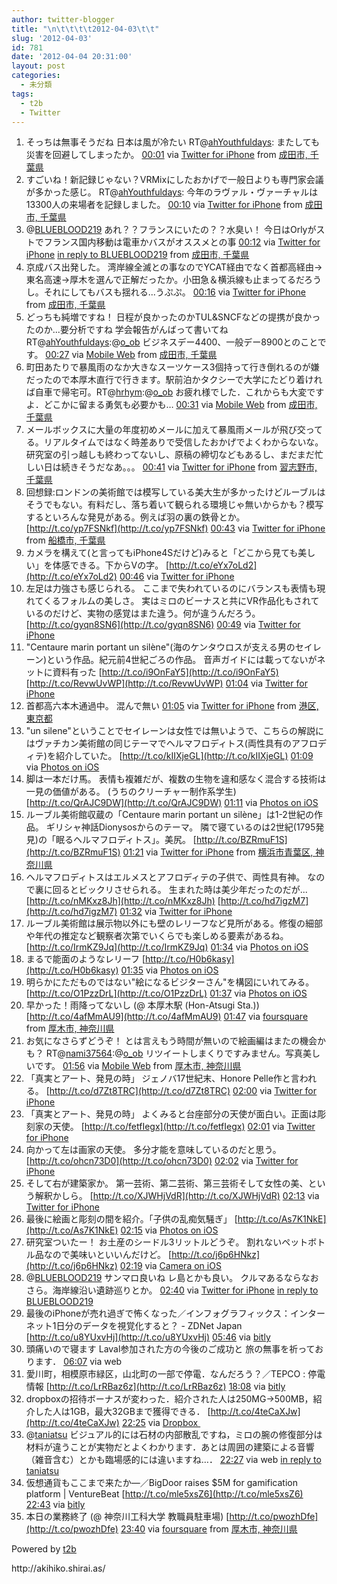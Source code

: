 ```yaml
---
author: twitter-blogger
title: "\n\t\t\t\t2012-04-03\t\t"
slug: '2012-04-03'
id: 781
date: '2012-04-04 20:31:00'
layout: post
categories:
  - 未分類
tags:
  - t2b
  - Twitter
---
```


<div xmlns:georss="http://www.georss.org/georss">

1.  <span><span>そっちは無事そうだね 日本は風が冷たい RT@[ahYouthfuldays](http://twitter.com/ahYouthfuldays "ahYouthfuldays"): またしても災害を回避してしまったか。</span> <span>[<span>00:01</span>](http://twitter.com/o_ob/status/187132785323024384) <span>via [Twitter for iPhone](http://twitter.com/#!/download/iphone)</span> from [成田市, 千葉県<span></span>](http://maps.google.com/maps?q=35.76491200,140.38586187)</span></span>
2.  <span><span>すごいね！新記録じゃない？VRMixにしたおかげで一般日よりも専門家会議が多かった感じ。 RT@[ahYouthfuldays](http://twitter.com/ahYouthfuldays "ahYouthfuldays"): 今年のラヴァル・ヴァーチャルは13300人の来場者を記録しました。</span> <span>[<span>00:10</span>](http://twitter.com/o_ob/status/187134887734689792) <span>via [Twitter for iPhone](http://twitter.com/#!/download/iphone)</span> from [成田市, 千葉県<span></span>](http://maps.google.com/maps?q=35.76493274,140.38552341)</span></span>
3.  <span><span>@[BLUEBLOOD219](http://twitter.com/BLUEBLOOD219 "BLUEBLOOD219") あれ？？フランスにいたの？？水臭い！ 今日はOrlyがストでフランス国内移動は電車かバスがオススメとの事</span> <span>[<span>00:12</span>](http://twitter.com/o_ob/status/187135503559176192) <span>via [Twitter for iPhone](http://twitter.com/#!/download/iphone)</span> [in reply to BLUEBLOOD219](http://twitter.com/BLUEBLOOD219/status/187126758192062464) from [成田市, 千葉県<span></span>](http://maps.google.com/maps?q=35.78017000,140.37879827)</span></span>
4.  <span><span>京成バス出発した。 湾岸線全滅との事なのでYCAT経由でなく首都高経由→東名高速→厚木を選んで正解だったか。小田急＆横浜線も止まってるだろうし。それにしてもバスも揺れる...うぷぷ。</span> <span>[<span>00:16</span>](http://twitter.com/o_ob/status/187136516571660288) <span>via [Twitter for iPhone](http://twitter.com/#!/download/iphone)</span> from [成田市, 千葉県<span></span>](http://maps.google.com/maps?q=35.77968246,140.34308181)</span></span>
5.  <span><span>どっちも純増ですね！ 日程が良かったのかTUL&SNCFなどの提携が良かったのか...要分析ですね 学会報告がんばって書いてね RT@[ahYouthfuldays](http://twitter.com/ahYouthfuldays "ahYouthfuldays"):@[o_ob](http://twitter.com/o_ob "o_ob") ビジネスデー4400、一般デー8900とのことです。</span> <span>[<span>00:27</span>](http://twitter.com/o_ob/status/187139335093616641) <span>via [Mobile Web](http://mobile.twitter.com)</span> from [成田市, 千葉県<span></span>](http://maps.google.com/maps?q=35.69574890,140.25271611)</span></span>
6.  <span><span>町田あたりで暴風雨のなか大きなスーツケース3個持って行き倒れるのが嫌だったので本厚木直行で行きます。駅前泊かタクシーで大学にたどり着ければ自車で帰宅可。RT@[hrhym](http://twitter.com/hrhym "hrhym"):@[o_ob](http://twitter.com/o_ob "o_ob") お疲れ様でした．これからも大変ですよ．どこかに留まる勇気も必要かも…</span> <span>[<span>00:31</span>](http://twitter.com/o_ob/status/187140363104948224) <span>via [Mobile Web](http://mobile.twitter.com)</span> from [成田市, 千葉県<span></span>](http://maps.google.com/maps?q=35.69574890,140.25271611)</span></span>
7.  <span><span>メールボックスに大量の年度初めメールに加えて暴風雨メールが飛び交ってる。リアルタイムではなく時差ありで受信したおかげでよくわからないな。 研究室の引っ越しも終わってないし、原稿の締切などもあるし、まだまだ忙しい日は続きそうだなあ。。。</span> <span>[<span>00:41</span>](http://twitter.com/o_ob/status/187142747172519936) <span>via [Twitter for iPhone](http://twitter.com/#!/download/iphone)</span> from [習志野市, 千葉県<span></span>](http://maps.google.com/maps?q=35.67667797,140.01328820)</span></span>
8.  <span><span>回想録:ロンドンの美術館では模写している美大生が多かったけどルーブルはそうでもない。有料だし、落ち着いて観られる環境じゃ無いからかも？模写するといろんな発見がある。例えば羽の裏の鉄骨とか。 [http://t.co/yp7FSNkf](http://t.co/yp7FSNkf)</span> <span>[<span>00:43</span>](http://twitter.com/o_ob/status/187143162081456128) <span>via [Twitter for iPhone](http://twitter.com/#!/download/iphone)</span> from [船橋市, 千葉県<span></span>](http://maps.google.com/maps?q=35.69474347,139.97630912)</span></span>
9.  <span><span>カメラを構えて(と言ってもiPhone4Sだけど)みると「どこから見ても美しい」を体感できる。下からVの字。 [http://t.co/eYx7oLd2](http://t.co/eYx7oLd2)</span> <span>[<span>00:46</span>](http://twitter.com/o_ob/status/187143963612950528) <span>via [Twitter for iPhone](http://twitter.com/#!/download/iphone)</span></span></span>
10.  <span><span>左足は力強さも感じられる。 ここまで失われているのにバランスも表情も現れてくるフォルムの美しさ。 実はミロのビーナスと共にVR作品化もされているのだけど、実物の感覚はまた違う。何が違うんだろう。 [http://t.co/gyqn8SN6](http://t.co/gyqn8SN6)</span> <span>[<span>00:49</span>](http://twitter.com/o_ob/status/187144800129126400) <span>via [Twitter for iPhone](http://twitter.com/#!/download/iphone)</span></span></span>
11.  <span><span>"Centaure marin portant un silène"(海のケンタウロスが支える男のセイレーン)という作品。紀元前4世紀ごろの作品。 音声ガイドには載ってないがネットに資料有った [http://t.co/i9OnFaY5](http://t.co/i9OnFaY5) [http://t.co/RevwUvWP](http://t.co/RevwUvWP)</span> <span>[<span>01:04</span>](http://twitter.com/o_ob/status/187148485630492672) <span>via [Twitter for iPhone](http://twitter.com/#!/download/iphone)</span></span></span>
12.  <span><span>首都高六本木通過中。 混んで無い</span> <span>[<span>01:05</span>](http://twitter.com/o_ob/status/187148776878784512) <span>via [Twitter for iPhone](http://twitter.com/#!/download/iphone)</span> from [港区, 東京都<span></span>](http://maps.google.com/maps?q=35.66278002,139.73745367)</span></span>
13.  <span><span>"un silene"ということでセイレーンは女性では無いようで、こちらの解説にはヴァチカン美術館の同じテーマでヘルマフロディトス(両性具有のアフロディテ)を紹介していた。 [http://t.co/kIIXjeGL](http://t.co/kIIXjeGL)</span> <span>[<span>01:09</span>](http://twitter.com/o_ob/status/187149707812945920) <span>via [Photos on iOS](http://www.apple.com)</span></span></span>
14.  <span><span>脚は一本だけ馬。 表情も複雑だが、複数の生物を違和感なく混合する技術は一見の価値がある。 (うちのクリーチャー制作系学生) [http://t.co/QrAJC9DW](http://t.co/QrAJC9DW)</span> <span>[<span>01:11</span>](http://twitter.com/o_ob/status/187150268696236032) <span>via [Photos on iOS](http://www.apple.com)</span></span></span>
15.  <span><span>ルーブル美術館収蔵の「Centaure marin portant un silène」は1-2世紀の作品。 ギリシャ神話Dionysosからのテーマ。 隣で寝ているのは2世紀(1795発見)の「眠るヘルマフロディトス」。美尻。 [http://t.co/BZRmuF1S](http://t.co/BZRmuF1S)</span> <span>[<span>01:21</span>](http://twitter.com/o_ob/status/187152861707247617) <span>via [Twitter for iPhone](http://twitter.com/#!/download/iphone)</span> from [横浜市青葉区, 神奈川県<span></span>](http://maps.google.com/maps?q=35.56194229,139.55642461)</span></span>
16.  <span><span>ヘルマフロディトスはエルメスとアフロディテの子供で、両性具有神。 なので裏に回るとビックリさせられる。 生まれた時は美少年だったのだが... [http://t.co/nMKxz8Jh](http://t.co/nMKxz8Jh) [http://t.co/hd7igzM7](http://t.co/hd7igzM7)</span> <span>[<span>01:32</span>](http://twitter.com/o_ob/status/187155596380868609) <span>via [Twitter for iPhone](http://twitter.com/#!/download/iphone)</span></span></span>
17.  <span><span>ルーブル美術館は展示物以外にも壁のレリーフなど見所がある。修復の細部や年代の推定など観察者次第でいくらでも楽しめる要素があるね。 [http://t.co/IrmKZ9Jq](http://t.co/IrmKZ9Jq)</span> <span>[<span>01:34</span>](http://twitter.com/o_ob/status/187156167548600320) <span>via [Photos on iOS](http://www.apple.com)</span></span></span>
18.  <span><span>まるで能面のようなレリーフ [http://t.co/H0b6kasy](http://t.co/H0b6kasy)</span> <span>[<span>01:35</span>](http://twitter.com/o_ob/status/187156323044032512) <span>via [Photos on iOS](http://www.apple.com)</span></span></span>
19.  <span><span>明らかにただものではない"絵になるビジターさん"を構図にいれてみる。 [http://t.co/O1PzzDrL](http://t.co/O1PzzDrL)</span> <span>[<span>01:37</span>](http://twitter.com/o_ob/status/187156759436197888) <span>via [Photos on iOS](http://www.apple.com)</span></span></span>
20.  <span><span>早かった！雨降ってないし (@ 本厚木駅 (Hon-Atsugi Sta.)) [http://t.co/4afMmAU9](http://t.co/4afMmAU9)</span> <span>[<span>01:47</span>](http://twitter.com/o_ob/status/187159474153336833) <span>via [foursquare](http://foursquare.com)</span> from [厚木市, 神奈川県<span></span>](http://maps.google.com/maps?q=35.43934309,139.36423302)</span></span>
21.  <span><span>お気になさらずどうぞ！ とは言えもう時間が無いので絵画編はまたの機会かも？ RT@[nami37564](http://twitter.com/nami37564 "nami37564"):@[o_ob](http://twitter.com/o_ob "o_ob") リツイートしまくりですみません。写真美しいです。</span> <span>[<span>01:56</span>](http://twitter.com/o_ob/status/187161650674139136) <span>via [Mobile Web](http://mobile.twitter.com)</span> from [厚木市, 神奈川県<span></span>](http://maps.google.com/maps?q=35.44010505,139.35785161)</span></span>
22.  <span><span>「真実とアート、発見の時」 ジェノバ17世紀末、Honore Pelle作と言われる。 [http://t.co/d7Zt8TRC](http://t.co/d7Zt8TRC)</span> <span>[<span>02:00</span>](http://twitter.com/o_ob/status/187162598926581760) <span>via [Twitter for iPhone](http://twitter.com/#!/download/iphone)</span></span></span>
23.  <span><span>「真実とアート、発見の時」 よくみると台座部分の天使が面白い。正面は彫刻家の天使。 [http://t.co/fetfIegx](http://t.co/fetfIegx)</span> <span>[<span>02:01</span>](http://twitter.com/o_ob/status/187162954226085889) <span>via [Twitter for iPhone](http://twitter.com/#!/download/iphone)</span></span></span>
24.  <span><span>向かって左は画家の天使。 多分才能を意味しているのだと思う。 [http://t.co/ohcn73D0](http://t.co/ohcn73D0)</span> <span>[<span>02:02</span>](http://twitter.com/o_ob/status/187163152100761600) <span>via [Twitter for iPhone](http://twitter.com/#!/download/iphone)</span></span></span>
25.  <span><span>そして右が建築家か。 第一芸術、第二芸術、第三芸術そして女性の美、という解釈かしら。 [http://t.co/XJWHjVdR](http://t.co/XJWHjVdR)</span> <span>[<span>02:13</span>](http://twitter.com/o_ob/status/187165878540963840) <span>via [Twitter for iPhone](http://twitter.com/#!/download/iphone)</span></span></span>
26.  <span><span>最後に絵画と彫刻の間を紹介。「子供の乱痴気騒ぎ」 [http://t.co/As7K1NkE](http://t.co/As7K1NkE)</span> <span>[<span>02:15</span>](http://twitter.com/o_ob/status/187166326702346242) <span>via [Photos on iOS](http://www.apple.com)</span></span></span>
27.  <span><span>研究室ついたー！ お土産のシードル3リットルどうぞ。 割れないペットボトル品なので美味いといいんだけど。 [http://t.co/j6p6HNkz](http://t.co/j6p6HNkz)</span> <span>[<span>02:19</span>](http://twitter.com/o_ob/status/187167437341462531) <span>via [Camera on iOS](http://www.apple.com)</span></span></span>
28.  <span><span>@[BLUEBLOOD219](http://twitter.com/BLUEBLOOD219 "BLUEBLOOD219") サンマロ良いね レ島とかも良い。 クルマあるならなおさら。海岸線沿い遺跡巡りとか。</span> <span>[<span>02:40</span>](http://twitter.com/o_ob/status/187172787079757824) <span>via [Twitter for iPhone](http://twitter.com/#!/download/iphone)</span> [in reply to BLUEBLOOD219](http://twitter.com/BLUEBLOOD219/status/187164548057415682)</span></span>
29.  <span><span>最後のiPhoneが売れ過ぎで怖くなった／インフォグラフィックス：インターネット1日分のデータを視覚化すると？ - ZDNet Japan [http://t.co/u8YUxvHj](http://t.co/u8YUxvHj)</span> <span>[<span>05:46</span>](http://twitter.com/o_ob/status/187219540575391744) <span>via [bitly](http://bit.ly)</span></span></span>
30.  <span><span>頭痛いので寝ます Laval参加された方の今後のご成功と 旅の無事を祈っております．</span> <span>[<span>06:07</span>](http://twitter.com/o_ob/status/187224820503687168) <span>via web</span></span></span>
31.  <span><span>愛川町，相模原市緑区，山北町の一部で停電．なんだろう？／TEPCO : 停電情報 [http://t.co/LrRBaz6z](http://t.co/LrRBaz6z)</span> <span>[<span>18:08</span>](http://twitter.com/o_ob/status/187406250961674240) <span>via [bitly](http://bit.ly)</span></span></span>
32.  <span><span>dropboxの招待ボーナスが変わった．紹介された人は250MG→500MB，紹介した人は1GB，最大32GBまで獲得できる． [http://t.co/4teCaXJw](http://t.co/4teCaXJw)</span> <span>[<span>22:25</span>](http://twitter.com/o_ob/status/187470871454171136) <span>via [Dropbox ](http://www.dropbox.com)</span></span></span>
33.  <span><span>@[taniatsu](http://twitter.com/taniatsu "taniatsu") ビジュアル的には石材の内部散乱ですね，ミロの腕の修復部分は材料が違うことが実物だとよくわかります．あとは周囲の建築による音響（雑音含む）とかも臨場感的には違いますね…．</span> <span>[<span>22:27</span>](http://twitter.com/o_ob/status/187471506668929027) <span>via web</span> [in reply to taniatsu](http://twitter.com/taniatsu/status/187179381616152576)</span></span>
34.  <span><span>仮想通貨もここまで来たか―／BigDoor raises $5M for gamification platform | VentureBeat [http://t.co/mle5xsZ6](http://t.co/mle5xsZ6)</span> <span>[<span>22:43</span>](http://twitter.com/o_ob/status/187475348756246528) <span>via [bitly](http://bit.ly)</span></span></span>
35.  <span><span>本日の業務終了 (@ 神奈川工科大学 教職員駐車場) [http://t.co/pwozhDfe](http://t.co/pwozhDfe)</span> <span>[<span>23:40</span>](http://twitter.com/o_ob/status/187489761773092865) <span>via [foursquare](http://foursquare.com)</span> from [厚木市, 神奈川県<span></span>](http://maps.google.com/maps?q=35.48787118,139.34442890)</span></span>

</div>

Powered by [t2b](http://t2b.utilz.jp/)

<div>http://akihiko.shirai.as/</div>